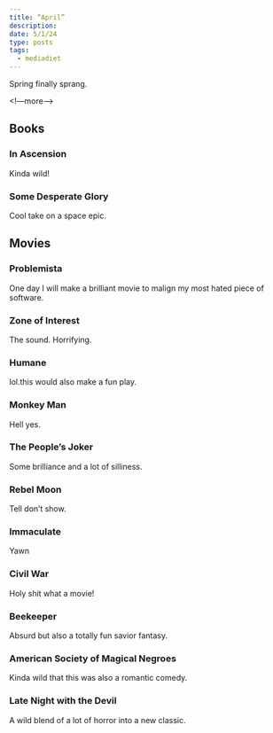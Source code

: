 ```yaml
---
title: “April”
description: 
date: 5/1/24
type: posts
tags:
  - mediadiet
---
```


Spring finally sprang.

<!—more—>

## Books

### In Ascension

Kinda wild!

### Some Desperate Glory

Cool take on a space epic.

## Movies

### Problemista

One day I will make a brilliant movie to malign my most hated piece of software.

### Zone of Interest

The sound. Horrifying.

### Humane

lol.this would also make a fun play.

### Monkey Man

Hell yes.

### The People’s Joker

Some brilliance and a lot of silliness.

### Rebel Moon

Tell don’t show.

### Immaculate

Yawn

### Civil War

Holy shit what a movie!

### Beekeeper

Absurd but also a totally fun savior fantasy.

### American Society of Magical Negroes

Kinda wild that this was also a romantic comedy.

### Late Night with the Devil

A wild blend of a lot of horror into a new classic.